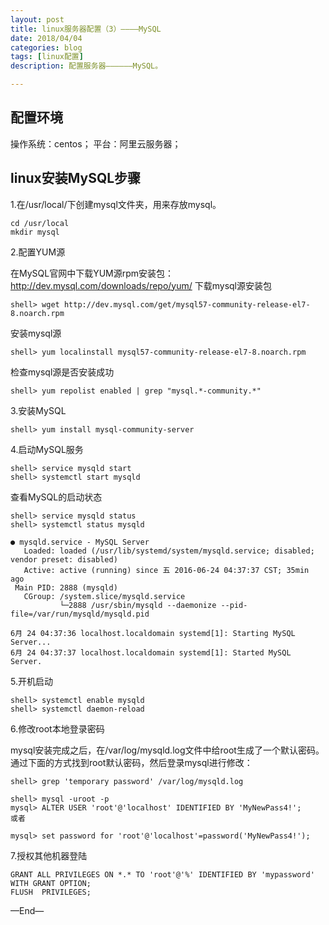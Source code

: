 ```yaml
---
layout: post
title: linux服务器配置（3）————MySQL
date: 2018/04/04
categories: blog
tags: [linux配置]
description: 配置服务器——————MySQL。

---
```

## 配置环境

操作系统：centos；
平台：阿里云服务器；

## linux安装MySQL步骤

1.在/usr/local/下创建mysql文件夹，用来存放mysql。

    cd /usr/local
    mkdir mysql

2.配置YUM源

在MySQL官网中下载YUM源rpm安装包：http://dev.mysql.com/downloads/repo/yum/ 
下载mysql源安装包

    shell> wget http://dev.mysql.com/get/mysql57-community-release-el7-8.noarch.rpm
安装mysql源

    shell> yum localinstall mysql57-community-release-el7-8.noarch.rpm
检查mysql源是否安装成功

    shell> yum repolist enabled | grep "mysql.*-community.*"
    
3.安装MySQL

    shell> yum install mysql-community-server
    
4.启动MySQL服务

    shell> service mysqld start
    shell> systemctl start mysqld
查看MySQL的启动状态

    shell> service mysqld status
    shell> systemctl status mysqld
    
    ● mysqld.service - MySQL Server
       Loaded: loaded (/usr/lib/systemd/system/mysqld.service; disabled; vendor preset: disabled)
       Active: active (running) since 五 2016-06-24 04:37:37 CST; 35min ago
     Main PID: 2888 (mysqld)
       CGroup: /system.slice/mysqld.service
               └─2888 /usr/sbin/mysqld --daemonize --pid-file=/var/run/mysqld/mysqld.pid
    
    6月 24 04:37:36 localhost.localdomain systemd[1]: Starting MySQL Server...
    6月 24 04:37:37 localhost.localdomain systemd[1]: Started MySQL Server.
    
5.开机启动

    shell> systemctl enable mysqld
    shell> systemctl daemon-reload
    
6.修改root本地登录密码

mysql安装完成之后，在/var/log/mysqld.log文件中给root生成了一个默认密码。通过下面的方式找到root默认密码，然后登录mysql进行修改：
    
    shell> grep 'temporary password' /var/log/mysqld.log
    
    shell> mysql -uroot -p
    mysql> ALTER USER 'root'@'localhost' IDENTIFIED BY 'MyNewPass4!'; 
    或者
    
    mysql> set password for 'root'@'localhost'=password('MyNewPass4!');
    
7.授权其他机器登陆

    GRANT ALL PRIVILEGES ON *.* TO 'root'@'%' IDENTIFIED BY 'mypassword' WITH GRANT OPTION;
    FLUSH  PRIVILEGES;
    
—End— 